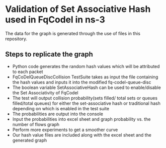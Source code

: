 # Validation of Set Associative Hash used in FqCodel in ns-3
The data for the graph is generated through the use of files in this repository. 
## Steps to replicate the graph
* Python code generates the random hash values which will be attributed to each packet
* FqCoDelQueueDiscCollision TestSuite takes as input the file containing the hash values and inputs it into the modified fq-codel-queue-disc 
* The boolean variable SetAssociativeHash can be used to enable/disable the Set Associativity of FqCodel
* The test will output collision probability(sets filled/ total sets or queues filled/total queues) for either the set-associative hash or traditional hash depending on which is enabled in the test suite 
* The probabilities are output into the console
* Input the probabilities into excel sheet and graph probability vs. the number of flows graph 
* Perform more experiments to get a smoother curve
* Our hash value files are included along with the excel sheet and the generated graph
